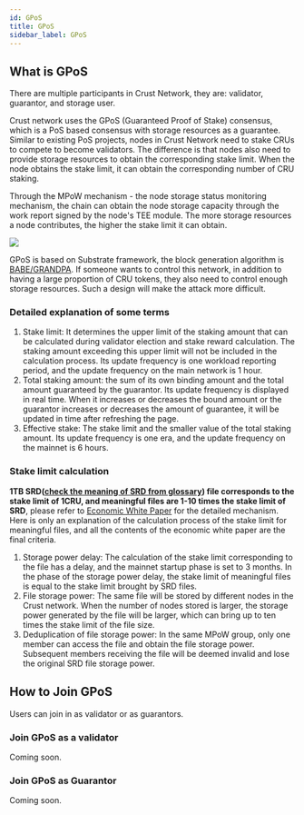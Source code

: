 ```yaml
---
id: GPoS
title: GPoS
sidebar_label: GPoS
---
```


## What is GPoS

There are multiple participants in Crust Network, they are: validator, guarantor, and storage user.

Crust network uses the GPoS (Guaranteed Proof of Stake) consensus, which is a PoS based consensus with storage resources as a guarantee. Similar to existing PoS projects, nodes in Crust Network need to stake CRUs to compete to become validators. The difference is that nodes also need to provide storage resources to obtain the corresponding stake limit. When the node obtains the stake limit, it can obtain the corresponding number of CRU staking.

Through the MPoW mechanism - the node storage status monitoring mechanism, the chain can obtain the node storage capacity through the work report signed by the node's TEE module. The more storage resources a node contributes, the higher the stake limit it can obtain.

![](https://crust-data.oss-cn-shanghai.aliyuncs.com/wiki/general/gpos.png)

GPoS is based on Substrate framework, the block generation algorithm is [BABE/GRANDPA](https://wiki.polkadot.network/docs/en/learn-consensus#what-is-grandpababe). If someone wants to control this network, in addition to having a large proportion of CRU tokens, they also need to control enough storage resources. Such a design will make the attack more difficult.


### Detailed explanation of some terms

1.  Stake limit: It determines the upper limit of the staking amount that can be calculated during validator election and stake reward calculation. The staking amount exceeding this upper limit will not be included in the calculation process. Its update frequency is one workload reporting period, and the update frequency on the main network is 1 hour.
2.  Total staking amount: the sum of its own binding amount and the total amount guaranteed by the guarantor. Its update frequency is displayed in real time. When it increases or decreases the bound amount or the guarantor increases or decreases the amount of guarantee, it will be updated in time after refreshing the page.
3.  Effective stake: The stake limit and the smaller value of the total staking amount. Its update frequency is one era, and the update frequency on the mainnet is 6 hours.

### Stake limit calculation
**1TB SRD([check the meaning of SRD from glossary](glossary.md)) file corresponds to the stake limit of 1CRU, and meaningful files are 1-10 times the stake limit of SRD**, please refer to [Economic White Paper](https://crust-data.oss-cn-shanghai.aliyuncs.com/crust-home/whitepapers/ecowhitepaper.pdf) for the detailed mechanism. Here is only an explanation of the calculation process of the stake limit for meaningful files, and all the contents of the economic white paper are the final criteria.

1. Storage power delay: The calculation of the stake limit corresponding to the file has a delay, and the mainnet startup phase is set to 3 months. In the phase of the storage power delay, the stake limit of meaningful files is equal to the stake limit brought by SRD files.
2. File storage power: The same file will be stored by different nodes in the Crust network. When the number of nodes stored is larger, the storage power generated by the file will be larger, which can bring up to ten times the stake limit of the file size.
3. Deduplication of file storage power: In the same MPoW group, only one member can access the file and obtain the file storage power. Subsequent members receiving the file will be deemed invalid and lose the original SRD file storage power.

## How to Join GPoS
Users can join in as validator or as guarantors.

### Join GPoS as a validator
<!--
To join Crust Network as a validator, You can check [validator guidance](validatorGuidance.md).
-->
Coming soon.

### Join GPoS as Guarantor
<!--
Users can share the staking income of Crust network through [guarantee](guarantor-guidance.md). Users can browse the validators in the network and use CRUs to guarantee then, thereby increasing the validator’s effective stake (the final validator’s total effective stake amount will not exceed its stake limit).
-->
Coming soon.
